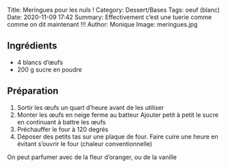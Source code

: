 Title: Meringues pour les nuls !
Category: Dessert/Bases
Tags: oeuf (blanc)
Date:  2020-11-09 17:42
Summary: Effectivement c’est une tuerie comme comme on dit maintenant !!!
Author: Monique
Image: meringues.jpg

## Ingrédients
- 4 blancs d’œufs
- 200 g sucre en poudre 

## Préparation
1. Sortir les œufs un quart d’heure avant de les utiliser
2. Monter les œufs en neige ferme au batteur
Ajouter petit à petit le sucre en continuant à battre les œufs
3. Préchauffer le four à 120 degrés 
4. Déposer des petits tas sur une plaque de four. Faire cuire une heure en évitant s’ouvrir le four (chaleur conventionnelle)

On peut parfumer avec de la fleur d’oranger, ou de la vanille